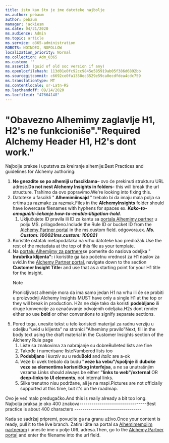 ```yaml
---
title: isto kao što je ime datoteke najbolje
ms.author: pebaum
author: pebaum
manager: jackiesm
ms.date: 04/21/2020
ms.audience: Admin
ms.topic: article
ms.service: o365-administration
ROBOTS: NOINDEX, NOFOLLOW
localization_priority: Normal
ms.collection: Adm_O365
ms.custom: ''
ms.assetid: (guid of old soc version if any)
ms.openlocfilehash: 113d01e0fc92cc9845e585919ab05f386d6892bb
ms.sourcegitcommit: c6692ce0fa1358ec3529e59ca0ecdfdea4cdc759
ms.translationtype: MT
ms.contentlocale: sr-Latn-RS
ms.lasthandoff: 09/14/2020
ms.locfileid: "47664148"
---
```

# <a name="required-alchemy-header-h1-h2s-dont-work"></a><span data-ttu-id="16ecc-102">"Obavezno Alhemimy zaglavlje H1, H2's ne funkcioniše".</span><span class="sxs-lookup"><span data-stu-id="16ecc-102">"Required Alchemy Header H1, H2's dont work."</span></span>
<span data-ttu-id="16ecc-103">Najbolje prakse i uputstva za kreiranje alhemije:</span><span class="sxs-lookup"><span data-stu-id="16ecc-103">Best Practices and guidelines for Alchemy authoring:</span></span>

1. <span data-ttu-id="16ecc-104">**Ne gnezdite se po alhemiji u fasciklama**– ovo će prekinuti strukturu URL adrese.</span><span class="sxs-lookup"><span data-stu-id="16ecc-104">**Do not nest Alchemy Insights in folders**- this will break the url structure.</span></span> <span data-ttu-id="16ecc-105">Traћimo da ovo popravimo.</span><span class="sxs-lookup"><span data-stu-id="16ecc-105">We're looking into fixing this.</span></span>
1. <span data-ttu-id="16ecc-106">Datoteke u fascikli " **Alhemimiinsajd** " trebalo bi da imaju mala polja sa crtima za razmake za razmak.</span><span class="sxs-lookup"><span data-stu-id="16ecc-106">Files in the **AlchemyInsights** folder should have lowercase filenames with hyphens for spaces ex.</span></span> <span data-ttu-id="16ecc-107">***Kako-to-omogućiti-čekanje***.</span><span class="sxs-lookup"><span data-stu-id="16ecc-107">***how-to-enable-litigation-hold***.</span></span>
    1. <span data-ttu-id="16ecc-108">Uključujete ID pravila ili ID za kantu sa [portala Alhemimy partner](https://alchemyportal.azurewebsites.net) u polju MS. prilagođeno.</span><span class="sxs-lookup"><span data-stu-id="16ecc-108">Include the Rule ID or bucket ID from the [Alchemy Partner portal](https://alchemyportal.azurewebsites.net) in the ms.custom field.</span></span> <span data-ttu-id="16ecc-109">odgovora.</span><span class="sxs-lookup"><span data-stu-id="16ecc-109">ex.</span></span> <span data-ttu-id="16ecc-110">***Ms. Custom: 100021***</span><span class="sxs-lookup"><span data-stu-id="16ecc-110">***ms.custom: 100021***</span></span>
1. <span data-ttu-id="16ecc-111">Koristite ostatak metapodataka na vrhu datoteke kao predložak.</span><span class="sxs-lookup"><span data-stu-id="16ecc-111">Use the rest of the metadata at the top of this file as your template.</span></span>
1. <span data-ttu-id="16ecc-112">Na [portalu Alhemijmy za partnere](https://alchemyportal.azurewebsites.net)se pomerite do naslova odeljka " **Inrubrika klijenta":** i koristite ga kao početnu vrednost za H1 naslov za uvid.</span><span class="sxs-lookup"><span data-stu-id="16ecc-112">In the [Alchemy Partner portal](https://alchemyportal.azurewebsites.net), navigate down to the section **Customer Insight Title:** and use that as a starting point for your H1 title for the insight.</span></span> 
    > [!NOTE]
    > <span data-ttu-id="16ecc-113">Pronicljivost alhemije mora da ima samo jedan H1 na vrhu ili će se probiti u proizvodnji.</span><span class="sxs-lookup"><span data-stu-id="16ecc-113">Alchemy Insights MUST have only a single H1 at the top or they will break in production.</span></span> <span data-ttu-id="16ecc-114">H2s ne daje tako da koristi **podebljano** ili druge konvencije za označavanje odvojenih odeljaka.</span><span class="sxs-lookup"><span data-stu-id="16ecc-114">H2s dont render either so use **bold** or other conventions to signify separate sections.</span></span>
1. <span data-ttu-id="16ecc-115">Pored toga, unesite tekst u telo koristeći materijal za radnu verziju u odeljku "uvid u klijenta" na stranici "Alhemimy pravilo"</span><span class="sxs-lookup"><span data-stu-id="16ecc-115">Next, fill in the body text using the draft material in the Customer Insights section of the Alchemy Rule page</span></span>
    1. <span data-ttu-id="16ecc-116">Liste sa znakovima za nabrajanje su dobre</span><span class="sxs-lookup"><span data-stu-id="16ecc-116">Bulleted lists are fine</span></span>
    1. <span data-ttu-id="16ecc-117">Takođe i numerisane liste</span><span class="sxs-lookup"><span data-stu-id="16ecc-117">Numbered lists too</span></span>
    1. <span data-ttu-id="16ecc-118">**Podebljano** i *kurziv* su u redu</span><span class="sxs-lookup"><span data-stu-id="16ecc-118">**Bold** and *italic* are a-ok</span></span>
    1. <span data-ttu-id="16ecc-119">Veze bi uvek trebalo da budu **"veze ka vebu"/spoljnje** ili **duboke veze sa elementima korisničkog interfejsa**, a ne sa unutrašnjim vezama.</span><span class="sxs-lookup"><span data-stu-id="16ecc-119">Links should always be either **"links to web"/external** OR **deep-links to UI elements**, not internal links.</span></span>
    1. <span data-ttu-id="16ecc-120">Slike trenutno nisu podržane, ali je na mapi.</span><span class="sxs-lookup"><span data-stu-id="16ecc-120">Pictures are not officially supported at this time, but it's on the roadmap.</span></span>

<span data-ttu-id="16ecc-121">Ovo je već malo predugačko.</span><span class="sxs-lookup"><span data-stu-id="16ecc-121">And this is really already a bit too long.</span></span> <span data-ttu-id="16ecc-122">Najbolja praksa je oko 400 znakova---------------------------------</span><span class="sxs-lookup"><span data-stu-id="16ecc-122">Best practice is about 400 characters ---------------------------------</span></span>

<span data-ttu-id="16ecc-123">Kada se sadržaj pripremi, povucite ga na granu uživo.</span><span class="sxs-lookup"><span data-stu-id="16ecc-123">Once your content is ready, pull it to the live branch.</span></span> <span data-ttu-id="16ecc-124">Zatim idite na portal sa [Alhemimemojim partnerom](https://alchemyportal.azurewebsites.net) i unesite ime u polje URL adresa.</span><span class="sxs-lookup"><span data-stu-id="16ecc-124">Then, go to the [Alchemy Partner portal](https://alchemyportal.azurewebsites.net) and enter the filename into the url field.</span></span> 